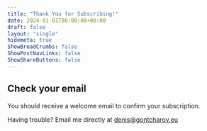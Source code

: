 ```yaml
---
title: "Thank You for Subscribing!"
date: 2024-01-01T00:00:00+00:00
draft: false
layout: "single"
hidemeta: true
ShowBreadCrumbs: false
ShowPostNavLinks: false
ShowShareButtons: false
---
```


## Check your email

You should receive a welcome email to confirm your subscription.

Having trouble? Email me directly at [denis@gontcharov.eu](mailto:denis@gontcharov.eu)
